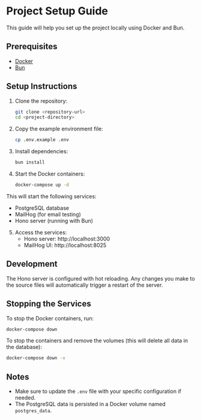 # Project Setup Guide

This guide will help you set up the project locally using Docker and Bun.

## Prerequisites

- [Docker](https://www.docker.com/get-started)
- [Bun](https://bun.sh/)

## Setup Instructions

1. Clone the repository:

   ```bash
   git clone <repository-url>
   cd <project-directory>
   ```

2. Copy the example environment file:

   ```bash
   cp .env.example .env
   ```

3. Install dependencies:

   ```bash
   bun install
   ```

4. Start the Docker containers:

   ```bash
   docker-compose up -d
   ```

This will start the following services:

- PostgreSQL database
- MailHog (for email testing)
- Hono server (running with Bun)

5. Access the services:
   - Hono server: http://localhost:3000
   - MailHog UI: http://localhost:8025

## Development

The Hono server is configured with hot reloading. Any changes you make to the source files will automatically trigger a restart of the server.

## Stopping the Services

To stop the Docker containers, run:

```bash
docker-compose down
```

To stop the containers and remove the volumes (this will delete all data in the database):

```bash
docker-compose down -v
```

## Notes

- Make sure to update the `.env` file with your specific configuration if needed.
- The PostgreSQL data is persisted in a Docker volume named `postgres_data`.
